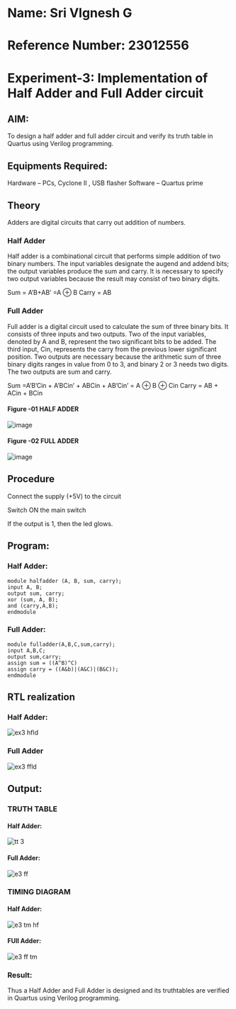 # Name: Sri VIgnesh G
# Reference Number: 23012556

# Experiment-3: Implementation of Half Adder and Full Adder circuit
## AIM:
To design a half adder and full adder circuit and verify its truth table in Quartus using Verilog programming.

## Equipments Required:
Hardware – PCs, Cyclone II , USB flasher
Software – Quartus prime
## Theory
Adders are digital circuits that carry out addition of numbers.

### Half Adder
Half adder is a combinational circuit that performs simple addition of two binary numbers. The input variables designate the augend and addend bits; the output variables produce the sum and carry. It is necessary to specify two output variables because the result may consist of two binary digits.

Sum = A’B+AB’ =A ⊕ B Carry = AB

### Full Adder
Full adder is a digital circuit used to calculate the sum of three binary bits. It consists of three inputs and two outputs. Two of the input variables, denoted by A and B, represent the two significant bits to be added. The third input, Cin, represents the carry from the previous lower significant position. Two outputs are necessary because the arithmetic sum of three binary digits ranges in value from 0 to 3, and binary 2 or 3 needs two digits. The two outputs are sum and carry.

Sum =A’B’Cin + A’BCin’ + ABCin + AB’Cin’ = A ⊕ B ⊕ Cin Carry = AB + ACin + BCin

#### Figure -01 HALF ADDER 
 ![image](https://user-images.githubusercontent.com/36288975/163552156-a13e5a56-c638-4110-97d9-8896907c8d25.png)

#### Figure -02 FULL ADDER
![image](https://user-images.githubusercontent.com/36288975/163552057-b3547877-6d07-45b4-b7e0-bcfebfad9e1d.png)
 

## Procedure

Connect the supply (+5V) to the circuit

Switch ON the main switch

If the output is 1, then the led glows.

## Program:

### Half Adder:
```
﻿module halfadder (A, B, sum, carry);
input A, B;
output sum, carry;
xor (sum, A, B);
and (carry,A,B);
endmodule
```
### Full Adder:
```
module fulladder(A,B,C,sum,carry);
input A,B,C;
output sum,carry;
assign sum = ((A^B)^C)
assign carry = ((A&b)|(A&C)|(B&C));
endmodule
```

## RTL realization
### Half Adder:
![ex3 hfld](https://github.com/SriVignesh-G/Exp-03-Implementation-of-Half-Adder-and-Full-Adder-circuit/assets/147576510/c91bd5fd-7d18-4059-a3cc-a0df43391ed4)

### Full Adder
![ex3 ffld](https://github.com/SriVignesh-G/Exp-03-Implementation-of-Half-Adder-and-Full-Adder-circuit/assets/147576510/a0864c87-041f-4010-9f19-ec1c32f10e31)

## Output:
### TRUTH TABLE 
#### Half Adder:
![tt 3](https://github.com/SriVignesh-G/Exp-03-Implementation-of-Half-Adder-and-Full-Adder-circuit/assets/147576510/12ebab4c-963b-44db-a84a-1cd036f6ae7b)

#### Full Adder:
![e3 ff](https://github.com/SriVignesh-G/Exp-03-Implementation-of-Half-Adder-and-Full-Adder-circuit/assets/147576510/7ba27f60-6e29-4ed9-9aef-369c1f732f60)


### TIMING DIAGRAM

#### Half Adder:
![e3 tm hf](https://github.com/SriVignesh-G/Exp-03-Implementation-of-Half-Adder-and-Full-Adder-circuit/assets/147576510/7d103398-9d7a-48f9-9f45-cbb3a0e0c0fb)

#### FUll Adder:
![e3 ff tm](https://github.com/SriVignesh-G/Exp-03-Implementation-of-Half-Adder-and-Full-Adder-circuit/assets/147576510/898fdac1-85be-4cd4-a63d-a513c184857c)

### Result:
Thus a Half Adder and Full Adder is designed and its truthtables are verified in Quartus using Verilog programming.
